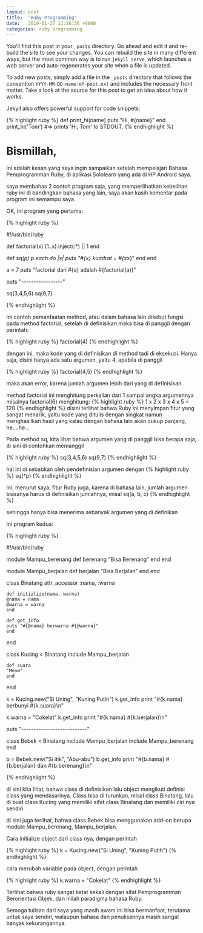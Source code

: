 ```yaml
---
layout: post
title:  "Ruby Programming"
date:   2019-01-27 11:26:56 +0800
categories: ruby programming
---
```


You’ll find this post in your `_posts` directory. Go ahead and edit it and re-build the site to see your changes. You can rebuild the site in many different ways, but the most common way is to run `jekyll serve`, which launches a web server and auto-regenerates your site when a file is updated.

To add new posts, simply add a file in the `_posts` directory that follows the convention `YYYY-MM-DD-name-of-post.ext` and includes the necessary front matter. Take a look at the source for this post to get an idea about how it works.

Jekyll also offers powerful support for code snippets:

{% highlight ruby %}
def print_hi(name)
  puts "Hi, #{name}"
end
print_hi('Tom')
#=> prints 'Hi, Tom' to STDOUT.
{% endhighlight %}


# Bismillah,

Ini adalah kesan yang saya ingin sampaikan setelah mempelajari Bahasa
Pemprogramman Ruby, di aplikasi Sololearn yang ada di HP Android saya.

saya membahas 2 contoh program saja, yang memperlihatkan kebelihan ruby
ini di bandingkan bahasa yang lain, saya akan kasih komentar pada program
ini semampu saya.

OK, ini program yang pertama:

{% highlight ruby %}

#!/usr/bin/ruby

def factorial(x)
    (1..x).inject(:*) || 1
end

def sq(*p)
    p.each do
	|x| puts "#{x} kuadrat = #{x*x}"
    end
end

a = 7
puts "factorial dari #{a} adalah #{factorial(a)}"

puts "-----------------"

sq(3,4,5,6)
sq(9,7)

{% endhighlight %}

Ini contoh pemanfaatan method, atau dalam bahasa lain disebut fungsi.
pada method factorial, setelah di definisikan maka bisa di panggil
dengan perintah:

{% highlight ruby %}
factorial(4)
{% endhighlight %}

dengan ini, maka kode yang di definisikan di method tadi di eksekusi.
Hanya saja, disini hanya ada satu argumen, yaitu 4, apabila di panggil

{% highlight ruby %}
factorial(4,5)
{% endhighlight %}

maka akan error, karena jumlah argumen lebih dari yang di definisikan.

method factorial ini menghitung perkalian dari 1 sampai angka argumennya
misalnya factorial(6) menghitung:
{% highlight ruby %}
1 x 2 x 3 x 4 x 5 = 120
{% endhighlight %}
disini terlihat bahwa Ruby ini menyimpan fitur yang sangat menarik, yaitu
kode yang ditulis dengan singkat namun menghasilkan hasil yang kalau dengan
bahasa lain akan cukup panjang, he....he...


Pada method sq, kita lihat bahwa argumen yang di panggil bisa berapa saja,
di sini di contohkan memanggil

{% highlight ruby %}
sq(3,4,5,6)
sq(9,7)
{% endhighlight %}

hal ini di sebabkan oleh pendefinisian argumen dengan
{% highlight ruby %}
sq(*p)
{% endhighlight %}

Ini, menurut saya, fitur Ruby juga, karena di bahasa lain, jumlah argumen
biasanya harus di definisikan jumlahnya, misal
sq(a, b, c)
{% endhighlight %}

sehingga hanya bisa menerima sebanyak argumen yang di definikan



Ini program kedua:


{% highlight ruby %}

#!/usr/bin/ruby

module Mampu_berenang
    def berenang
	"Bisa Berenang"
    end
end

module Mampu_berjalan
    def berjalan
	"Bisa Berjalan"
    end
end

class Binatang
    attr_accessor :nama, :warna

    def initialize(nama, warna)
	@nama = nama
	@warna = warna
    end

    def get_info
	puts "#{@nama} berwarna #{@warna}"
    end
end

class Kucing < Binatang
    include Mampu_berjalan

    def suara
	"Meow"
    end
end

k = Kucing.new("Si Uning", "Kuning Putih")
k.get_info
print "#{k.nama} berbunyi #{k.suara}\n"

k.warna = "Cokelat"
k.get_info
print "#{k.nama} #{k.berjalan}\n"

puts "---------------------------"

class Bebek < Binatang
    include Mampu_berjalan
    include Mampu_berenang
end

b = Bebek.new("Si itik", "Abu-abu")
b.get_info
print "#{b.nama} #{b.berjalan} dan #{b.berenang}\n"

{% endhighlight %}

di sini kita lihat, bahwa class di definisikan lalu object
mengikuti definisi class yang mendasarinya. Class bisa
di turunkan, misal class Binatang, lalu di buat class Kucing
yang memiliki sifat class Binatang dan memiliki ciri nya sendiri.

di sini juga terlihat, bahwa class Bebek bisa menggunakan
add-on berupa module Mampu_berenang, Mampu_berjalan.

Cara initialize object dari class nya, dengan perintah


{% highlight ruby %}
k = Kucing.new("Si Uning", "Kuning Putih")
{% endhighlight %}

cara merubah variable pada object, dengan perintah

{% highlight ruby %}
k.warna = "Cokelat"
{% endhighlight %}

Terlihat bahwa ruby sangat ketat sekali dengan sifat Pemprogramman
Berorientasi Objek, dan inilah paradigma bahasa Ruby.

Semoga tulisan dari saya yang masih awam ini bisa bermanfaat, terutama
untuk saya sendiri, walaupun bahasa dan penulisannya masih sangat banyak
kekurangannya.



